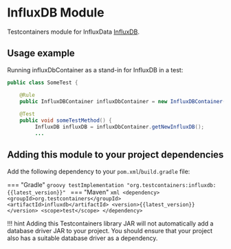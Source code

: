 # InfluxDB Module

Testcontainers module for InfluxData [InfluxDB](https://github.com/influxdata/influxdb).

## Usage example

Running influxDbContainer as a stand-in for InfluxDB in a test:

```java
public class SomeTest {

    @Rule
    public InfluxDBContainer influxDbContainer = new InfluxDBContainer();
    
    @Test
    public void someTestMethod() {
         InfluxDB influxDB = influxDbContainer.getNewInfluxDB();
         ...
```

## Adding this module to your project dependencies

Add the following dependency to your `pom.xml`/`build.gradle` file:

=== "Gradle"
    ```groovy
    testImplementation "org.testcontainers:influxdb:{{latest_version}}"
    ```
=== "Maven"
    ```xml
    <dependency>
        <groupId>org.testcontainers</groupId>
        <artifactId>influxdb</artifactId>
        <version>{{latest_version}}</version>
        <scope>test</scope>
    </dependency>
    ```

!!! hint
    Adding this Testcontainers library JAR will not automatically add a database driver JAR to your project. You should ensure that your project also has a suitable database driver as a dependency.
